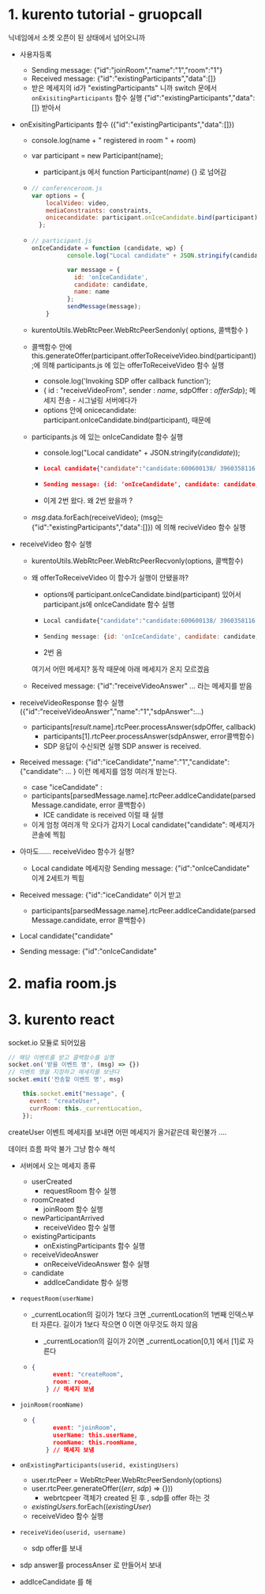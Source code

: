# 1. kurento tutorial - gruopcall

닉네임에서 소켓 오픈이 된 상태에서 넘어오니까 

* 사용자등록

  * Sending message: {"id":"joinRoom","name":"1","room":"1"}
  * Received message: {"id":"existingParticipants","data":[]}
  * 받은 메세지의 id가 "existingParticipants" 니까 switch 문에서 `onExisitingParticipants` 함수 실행 {"id":"existingParticipants","data":[]} 받아서

* onExisitingParticipants 함수 ({"id":"existingParticipants","data":[]}) 

  * console.log(name + " registered in room " + room)

  * var participant = new Participant(name); 

    * participant.js 에서 function Participant(*name*) {} 로 넘어감

  * ```js
    // conferenceroom.js  
    var options = {
        localVideo: video,
        mediaConstraints: constraints,
        onicecandidate: participant.onIceCandidate.bind(participant),
      };
    ```

  * ```js
    // participant.js
    onIceCandidate = function (candidate, wp) {
    		  console.log("Local candidate" + JSON.stringify(candidate));
    
    		  var message = {
    		    id: 'onIceCandidate',
    		    candidate: candidate,
    		    name: name
    		  };
    		  sendMessage(message);
    	}
    ```

  * kurentoUtils.WebRtcPeer.WebRtcPeerSendonly(  options, 콜백함수 )

  * 콜백함수 안에 this.generateOffer(participant.offerToReceiveVideo.bind(participant));에 의해 participants.js 에 있는 offerToReceiveVideo 함수 실행

    * console.log('Invoking SDP offer callback function');
    * { id : "receiveVideoFrom", sender : *name*, sdpOffer : *offerSdp*}; 메세지 전송 - 시그널링 서버에다가
    * options 안에 onicecandidate: participant.onIceCandidate.bind(participant), 때문에 

  * participants.js 에 있는 onIceCandidate 함수 실행

    * console.log("Local candidate" + JSON.stringify(*candidate*));

    * ```json
      Local candidate{"candidate":"candidate:600600138/ 3960358116 1 udp 2122260223 172.31.32.1 60877 typ host generation 0 ufrag +3D8 network-id 1","sdpMid":"0","sdpMLineIndex":0}
      ```

    * ```json
      Sending message: {id: 'onIceCandidate', candidate: candidate, name: name};
      ```

    * 이게 2번 왔다. 왜 2번 왔을까 ?

  * *msg*.data.forEach(receiveVideo); (msg는 {"id":"existingParticipants","data":[]}) 에 의해 reciveVideo 함수 실행

* receiveVideo 함수 실행

  * kurentoUtils.WebRtcPeer.WebRtcPeerRecvonly(options, 콜백함수)

  * 왜 offerToReceiveVideo 이 함수가 실행이 안됐을까? 

    * options에 participant.onIceCandidate.bind(participant) 있어서 participant.js에 onIceCandidate 함수 실행 

    * ```js
      Local candidate{"candidate":"candidate:600600138/ 3960358116 1 udp 2122260223 172.31.32.1 60877 typ host generation 0 ufrag +3D8 network-id 1","sdpMid":"0","sdpMLineIndex":0}
      ```

    * ```js
      Sending message: {id: 'onIceCandidate', candidate: candidate, name: name};
      ```

    * 2번 옴

    여기서 어떤 메세지? 동작 때문에 아래 메세지가 온지 모르겠음

  * Received message: {"id":"receiveVideoAnswer" ... 라는 메세지를 받음

* receiveVideoResponse 함수 실행 ({"id":"receiveVideoAnswer","name":"1","sdpAnswer":...)

  * participants[*result*.name].rtcPeer.processAnswer(sdpOffer, callback)
    * participants[1].rtcPeer.processAnswer(sdpAnswer, error콜백함수)
    * SDP 응답이 수신되면 실행 SDP answer is received.

* Received message: {"id":"iceCandidate","name":"1","candidate":{"candidate": ... } 이런 메세지를 엄청 여러개 받는다.

  * case "iceCandidate" :
  * participants[parsedMessage.name].rtcPeer.addIceCandidate(parsedMessage.candidate, error 콜백함수)
    * ICE candidate is received 이럴 때 실행 
  * 이게 엄청 여러개 막 오다가 갑자기 Local candidate{"candidate": 메세지가 콘솔에 찍힘 

* 아마도...... receiveVideo 함수가 실행? 

  * Local candidate 메세지랑 Sending message: {"id":"onIceCandidate" 이게 2세트가 찍힘

* Received message: {"id":"iceCandidate" 이거 받고

  * participants[parsedMessage.name].rtcPeer.addIceCandidate(parsedMessage.candidate, error 콜백함수)

* Local candidate{"candidate"

* Sending message: {"id":"onIceCandidate"

# 2. mafia room.js

# 3. kurento react

socket.io 모듈로 되어있음

```js
// 해당 이벤트를 받고 콜백함수를 실행
socket.on('받을 이벤트 명', (msg) => {})
// 이벤트 명을 지정하고 메세지를 보낸다
socket.emit('전송할 이벤트 명', msg)
```

```js
    this.socket.emit("message", {
      event: "createUser",
      currRoom: this._currentLocation,
    });
```

createUser 이벤트 메세지를 보내면 어떤 메세지가 올거같은데 확인불가 ....

데이터 흐름 파악 불가 그냥 함수 해석

* 서버에서 오는 메세지 종류
  * userCreated
    * requestRoom 함수 실행
  * roomCreated
    * joinRoom 함수 실행
  * newParticipantArrived
    * receiveVideo 함수 실행
  * existingParticipants
    * onExistingParticipants 함수 실행
  * receiveVideoAnswer
    * onReceiveVideoAnswer 함수 실행
  * candidate
    * addIceCandidate 함수 실행

* `requestRoom(userName)`

  * _currentLocation의 길이가 1보다 크면 _currentLocation의 1번째 인덱스부터 자른다. 길이가 1보다 작으면 0 이면 아무것도 하지 않음

    * _currentLocation의 길이가 2이면 _currentLocation[0,1] 에서 [1]로 자른다

  * ```json
    {
          event: "createRoom",
          room: room,
        } // 메세지 보냄
    ```

* `joinRoom(roomName)`

  * ```json
    {
          event: "joinRoom",
          userName: this.userName,
          roomName: this.roomName,
        } // 메세지 보냄
    ```

* `onExistingParticipants(userid, existingUsers)`

  * user.rtcPeer = WebRtcPeer.WebRtcPeerSendonly(options)
  * user.rtcPeer.generateOffer((*err*, *sdp*) => {}))
    * webrtcpeer 객체가 created 된 후 , sdp를 offer 하는 것
  *   *existingUsers*.forEach((*existingUser*)
    * receiveVideo 함수 실행 

* `receiveVideo(userid, username)`

  * sdp offer를 보내

* sdp answer를 processAnser 로 만들어서 보내

* addIceCandidate 를 해




